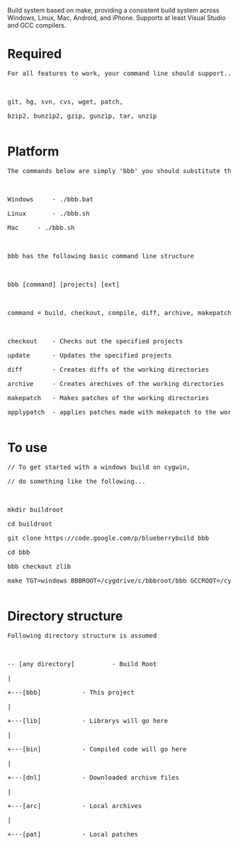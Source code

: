 <p>
Build system based on make, providing a consistent build system across Windows, Linux, Mac, Android, and iPhone.  Supports at least Visual Studio and GCC compilers.<br>
</p>

# Required #
<pre>
For all features to work, your command line should support...<br>
<br>
git, hg, svn, cvs, wget, patch,<br>
bzip2, bunzip2, gzip, gunzip, tar, unzip<br>
</pre>

# Platform #
<pre>
The commands below are simply 'bbb' you should substitute the following...<br>
<br>
Windows		- ./bbb.bat<br>
Linux		- ./bbb.sh<br>
Mac		- ./bbb.sh<br>
<br>
bbb has the following basic command line structure<br>
<br>
bbb [command] [projects] [ext]<br>
<br>
command = build, checkout, compile, diff, archive, makepatch, applypatch<br>
<br>
checkout	- Checks out the specified projects<br>
update		- Updates the specified projects<br>
diff		- Creates diffs of the working directories<br>
archive		- Creates arechives of the working directories<br>
makepatch	- Makes patches of the working directories<br>
applypatch	- applies patches made with makepatch to the working directories<br>
</pre>

# To use #
<pre>
// To get started with a windows build on cygwin,<br>
// do something like the following...<br>
<br>
mkdir buildroot<br>
cd buildroot<br>
git clone https://code.google.com/p/blueberrybuild bbb<br>
cd bbb<br>
bbb checkout zlib<br>
make TGT=windows BBBROOT=/cygdrive/c/bbbroot/bbb GCCROOT=/cygdrive/c/mingw32-win<br>
</pre>

# Directory structure #
<pre>
Following directory structure is assumed<br>
<br>
-- [any directory]			- Build Root<br>
|<br>
+---[bbb]			- This project<br>
|<br>
+---[lib]			- Librarys will go here<br>
|<br>
+---[bin]			- Compiled code will go here<br>
|<br>
+---[dnl]			- Downloaded archive files<br>
|<br>
+---[arc]			- Local archives<br>
|<br>
+---[pat]			- Local patches<br>
</pre>

